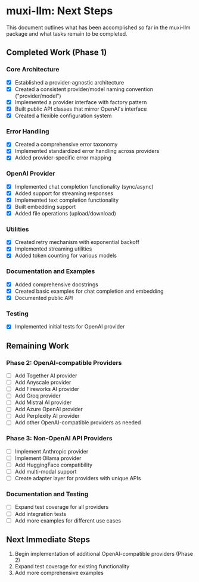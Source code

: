 # muxi-llm: Next Steps

This document outlines what has been accomplished so far in the muxi-llm package and what tasks remain to be completed.

## Completed Work (Phase 1)

### Core Architecture
- [x] Established a provider-agnostic architecture
- [x] Created a consistent provider/model naming convention ("provider/model")
- [x] Implemented a provider interface with factory pattern
- [x] Built public API classes that mirror OpenAI's interface
- [x] Created a flexible configuration system

### Error Handling
- [x] Created a comprehensive error taxonomy
- [x] Implemented standardized error handling across providers
- [x] Added provider-specific error mapping

### OpenAI Provider
- [x] Implemented chat completion functionality (sync/async)
- [x] Added support for streaming responses
- [x] Implemented text completion functionality
- [x] Built embedding support
- [x] Added file operations (upload/download)

### Utilities
- [x] Created retry mechanism with exponential backoff
- [x] Implemented streaming utilities
- [x] Added token counting for various models

### Documentation and Examples
- [x] Added comprehensive docstrings
- [x] Created basic examples for chat completion and embedding
- [x] Documented public API

### Testing
- [x] Implemented initial tests for OpenAI provider

## Remaining Work

### Phase 2: OpenAI-compatible Providers
- [ ] Add Together AI provider
- [ ] Add Anyscale provider
- [ ] Add Fireworks AI provider
- [ ] Add Groq provider
- [ ] Add Mistral AI provider
- [ ] Add Azure OpenAI provider
- [ ] Add Perplexity AI provider
- [ ] Add other OpenAI-compatible providers as needed

### Phase 3: Non-OpenAI API Providers
- [ ] Implement Anthropic provider
- [ ] Implement Ollama provider
- [ ] Add HuggingFace compatibility
- [ ] Add multi-modal support
- [ ] Create adapter layer for providers with unique APIs

### Documentation and Testing
- [ ] Expand test coverage for all providers
- [ ] Add integration tests
- [ ] Add more examples for different use cases

## Next Immediate Steps

1. Begin implementation of additional OpenAI-compatible providers (Phase 2)
2. Expand test coverage for existing functionality
3. Add more comprehensive examples
